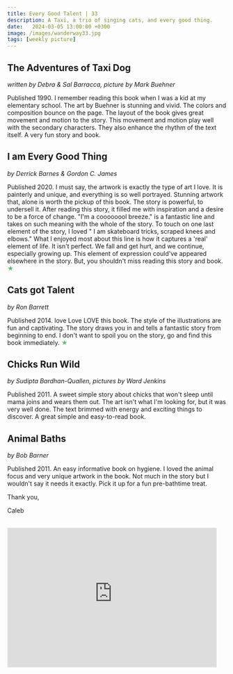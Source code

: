 ```yaml
---
title: Every Good Talent | 33
description: A Taxi, a trio of singing cats, and every good thing.
date:   2024-03-05 13:00:00 +0300
image: /images/wanderway33.jpg
tags: [weekly picture]
---
```


## The Adventures of Taxi Dog

*written by Debra & Sal Barracca, picture by Mark Buehner*

Published 1990. I remember reading this book when I was a kid at my elementary school. The art by Buehner is stunning and vivid. The colors and composition bounce on the page. The layout of the book gives great movement and motion to the story. This movement and motion play well with the secondary characters. They also enhance the rhythm of the text itself. A very fun story and book. 

## I am Every Good Thing 

*by Derrick Barnes & Gordon C. James*

Published 2020. I must say, the artwork is exactly the type of art I love. It is painterly and unique, and everything is so well portrayed. Stunning artwork that, alone is worth the pickup of this book. The story is powerful, to undersell it. After reading this story, it filled me with inspiration and a desire to be a force of change. "I'm a coooooool breeze." is a fantastic line and takes on such meaning with the whole of the story. To touch on one last element of the story, I loved " I am skateboard tricks, scraped knees and elbows." What I enjoyed most about this line is how it captures a 'real' element of life. It isn't perfect. We fall and get hurt, and we continue, especially growing up. This element of expression could've appeared elsewhere in the story. But, you shouldn't miss reading this story and book. <h style="color:#5ABB71;">★</h>

## Cats got Talent

*by Ron Barrett*

Published 2014. love Love LOVE this book. The style of the illustrations are fun and captivating. The story draws you in and tells a fantastic story from beginning to end. I don't want to spoil you on the story, go and find this book immediately. <h style="color:#5ABB71;">★</h>

## Chicks Run Wild

*by Sudipta Bardhan-Quallen, pictures by Ward Jenkins*

Published 2011. A sweet simple story about chicks that won't sleep until mama joins and wears them out. The art isn't what I'm looking for, but it was very well done. The text brimmed with energy and exciting things to discover. A great simple and easy-to-read book. 

## Animal Baths

*by Bob Barner*

Published 2011. An easy informative book on hygiene. I loved the animal focus and very unique artwork in the book. Not much in the story but I wouldn't say it needs it exactly. Pick it up for a fun pre-bathtime treat.

Thank you,

Caleb <br>
<br>

<iframe src="https://thewanderway.substack.com/embed" width="480" height="320" style="border:1px solid #EEE; background:white;" frameborder="0" scrolling="no"></iframe>